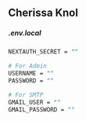 ## Cherissa Knol

##### .env.local

```bash
NEXTAUTH_SECRET = ""

# For Admin
USERNAME = ""
PASSWORD = ""

# For SMTP
GMAIL_USER = ""
GMAIL_PASSWORD = ""

```
